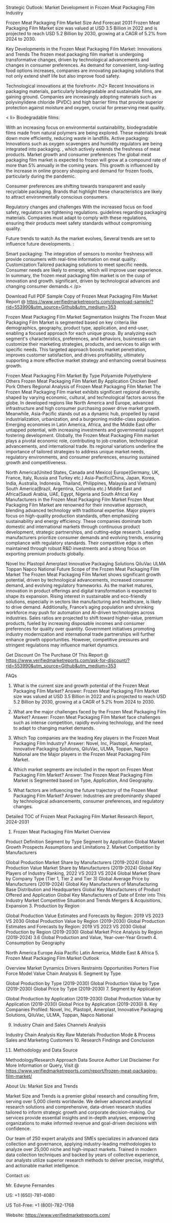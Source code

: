 Strategic Outlook: Market Development in Frozen Meat Packaging Film Industry


Frozen Meat Packaging Film Market Size And Forecast 2031
Frozen Meat Packaging Film Market size was valued at USD 3.5 Billion in 2022 and is projected to reach USD 5.2 Billion by 2030, growing at a CAGR of 5.2% from 2024 to 2030.

Key Developments in the Frozen Meat Packaging Film Market: Innovations and Trends
The frozen meat packaging film market is undergoing transformative changes, driven by technological advancements and changes in consumer preferences. As demand for convenient, long-lasting food options increases, companies are innovating packaging solutions that not only extend shelf life but also improve food safety.

Technological innovations at the forefront< /h2>
Recent Innovations in packaging materials, particularly biodegradable and sustainable films, are gaining ground. Companies are increasingly adopting materials such as polyvinylidene chloride (PVDC) and high barrier films that provide superior protection against moisture and oxygen, crucial for preserving meat quality.

< li>
Biodegradable films:

With an increasing focus on environmental sustainability, biodegradable films made from natural polymers are being explored. These materials break down more efficiently, reducing waste in landfills.
Active packaging: Innovations such as oxygen scavengers and humidity regulators are being integrated into packaging. , which actively extends the freshness of meat products.
Market growth and consumer preferences
The global meat packaging film market is expected to frozen will grow at a compound rate of more than 5% annually in the coming years. This growth is influenced by the increase in online grocery shopping and demand for frozen foods, particularly during the pandemic.

Consumer preferences are shifting towards transparent and easily recyclable packaging. Brands that highlight these characteristics are likely to attract environmentally conscious consumers.

Regulatory changes and challenges
With the increased focus on food safety, regulators are tightening regulations. guidelines regarding packaging materials. Companies must adapt to comply with these regulations, ensuring their products meet safety standards without compromising quality.

Future trends to watch
As the market evolves, Several trends are set to influence future developments. :

Smart packaging: The integration of sensors to monitor freshness will provide consumers with real-time information on meat quality.
Customization:Tailored packaging solutions to meet specific needs. Consumer needs are likely to emerge, which will improve user experience.
In summary, the frozen meat packaging film market is on the cusp of innovation and growth. significant, driven by technological advances and changing consumer demands.< /p>

Download Full PDF Sample Copy of Frozen Meat Packaging Film Market Report @ https://www.verifiedmarketreports.com/download-sample/?rid=553990&utm_source=Github&utm_medium=353

Frozen Meat Packaging Film Market Segmentation Insights
The Frozen Meat Packaging Film Market is segmented based on key criteria like demographics, geography, product type, application, and end-user, enabling a focused approach for each unique group. By analyzing each segment's characteristics, preferences, and behaviors, businesses can customize their marketing strategies, products, and services to align with specific needs. This targeted approach boosts market penetration, improves customer satisfaction, and drives profitability, ultimately supporting a more effective market strategy and enhancing overall business growth.

Frozen Meat Packaging Film Market By Type
Polyamide
Polyethylene
Others
Frozen Meat Packaging Film Market By Application
Chicken
Beef
Pork
Others
Regional Analysis of Frozen Meat Packaging Film Market
The Frozen Meat Packaging Film market exhibits significant regional diversity, shaped by varying economic, cultural, and technological factors across the globe. In developed regions like North America and Europe, advanced infrastructure and high consumer purchasing power drive market growth. Meanwhile, Asia-Pacific stands out as a dynamic hub, propelled by rapid industrialization, urbanization, and a burgeoning middle-class population. Emerging economies in Latin America, Africa, and the Middle East offer untapped potential, with increasing investments and governmental support fostering development. Globally, the Frozen Meat Packaging Film market plays a pivotal economic role, contributing to job creation, technological advancements, and international trade. Its regional variations underline the importance of tailored strategies to address unique market needs, regulatory environments, and consumer preferences, ensuring sustained growth and competitiveness.

North America(United States, Canada and Mexico)
Europe(Germany, UK, France, Italy, Russia and Turkey etc.)
Asia-Pacific(China, Japan, Korea, India, Australia, Indonesia, Thailand, Philippines, Malaysia and Vietnam)
South America(Brazil, Argentina, Columbia etc.)
Middle East and Africa(Saudi Arabia, UAE, Egypt, Nigeria and South Africa)
Key Manufacturers in the Frozen Meat Packaging Film Market
Frozen Meat Packaging Film Market are renowned for their innovative approach, blending advanced technology with traditional expertise. Major players focus on high-quality production standards, often emphasizing sustainability and energy efficiency. These companies dominate both domestic and international markets through continuous product development, strategic partnerships, and cutting-edge research. Leading manufacturers prioritize consumer demands and evolving trends, ensuring compliance with regulatory standards. Their competitive edge is often maintained through robust R&D investments and a strong focus on exporting premium products globally.

Novel
Inc
Plastopil
Amerplast
Innovative Packaging Solutions
QiluVac
ULMA
Toppan
Napco National
Future Scope of the Frozen Meat Packaging Film Market
The Frozen Meat Packaging Film Market shows significant growth potential, driven by technological advancements, increased consumer demand, and evolving regulatory frameworks. As the market matures, innovation in product offerings and digital transformation is expected to shape its expansion. Rising interest in sustainable and eco-friendly solutions, especially in sectors like manufacturing and healthcare, is likely to drive demand. Additionally, France’s aging population and shrinking workforce may push for automation and AI-driven technologies across industries. Sales ratios are projected to shift toward higher-value, premium products, fueled by increasing disposable incomes and consumer preferences for quality over quantity. Government initiatives promoting industry modernization and international trade partnerships will further enhance growth opportunities. However, competitive pressures and stringent regulations may influence market dynamics.

Get Discount On The Purchase Of This Report @ https://www.verifiedmarketreports.com/ask-for-discount/?rid=553990&utm_source=Github&utm_medium=353

FAQs
1. What is the current size and growth potential of the Frozen Meat Packaging Film Market?
Answer: Frozen Meat Packaging Film Market size was valued at USD 3.5 Billion in 2022 and is projected to reach USD 5.2 Billion by 2030, growing at a CAGR of 5.2% from 2024 to 2030.

2. What are the major challenges faced by the Frozen Meat Packaging Film Market?
Answer: Frozen Meat Packaging Film Market face challenges such as intense competition, rapidly evolving technology, and the need to adapt to changing market demands.

3. Which Top companies are the leading Key players in the Frozen Meat Packaging Film Industry?
Answer: Novel, Inc, Plastopil, Amerplast, Innovative Packaging Solutions, QiluVac, ULMA, Toppan, Napco National are the Major players in the Frozen Meat Packaging Film Market.

4. Which market segments are included in the report on Frozen Meat Packaging Film Market?
Answer: The Frozen Meat Packaging Film Market is Segmented based on Type, Application, And Geography.

5. What factors are influencing the future trajectory of the Frozen Meat Packaging Film Market?
Answer: Industries are predominantly shaped by technological advancements, consumer preferences, and regulatory changes.

Detailed TOC of Frozen Meat Packaging Film Market Research Report, 2024-2031
1. Frozen Meat Packaging Film Market Overview

Product Definition
Segment by Type
Segment by Application
Global Market Growth Prospects
Assumptions and Limitations
2. Market Competition by Manufacturers

Global Production Market Share by Manufacturers (2019-2024)
Global Production Value Market Share by Manufacturers (2019-2024)
Global Key Players of Industry Ranking, 2022 VS 2023 VS 2024
Global Market Share by Company Type (Tier 1, Tier 2 and Tier 3)
Global Average Price by Manufacturers (2019-2024)
Global Key Manufacturers of Manufacturing Base Distribution and Headquarters
Global Key Manufacturers of Product Offered and Application
Global Key Manufacturers of Date of Enter into This Industry
Market Competitive Situation and Trends
Mergers & Acquisitions, Expansion
3. Production by Region

Global Production Value Estimates and Forecasts by Region: 2019 VS 2023 VS 2030
Global Production Value by Region (2019-2030)
Global Production Estimates and Forecasts by Region: 2019 VS 2023 VS 2030
Global Production by Region (2019-2030)
Global Market Price Analysis by Region (2019-2024) 3.6 Global Production and Value, Year-over-Year Growth
4. Consumption by Geography

North America
Europe
Asia Pacific
Latin America, Middle East & Africa
5. Frozen Meat Packaging Film Market Outlook

Overview
Market Dynamics
Drivers
Restraints
Opportunities
Porters Five Force Model
Value Chain Analysis 
6. Segment by Type

Global Production by Type (2019-2030)
Global Production Value by Type (2019-2030)
Global Price by Type (2019-2030)
7. Segment by Application

Global Production by Application (2019-2030)
Global Production Value by Application (2019-2030)
Global Price by Application (2019-2030)
8. Key Companies Profiled: Novel, Inc, Plastopil, Amerplast, Innovative Packaging Solutions, QiluVac, ULMA, Toppan, Napco National

9. Industry Chain and Sales Channels Analysis

Industry Chain Analysis
Key Raw Materials
Production Mode & Process
Sales and Marketing
Customers
10. Research Findings and Conclusion

11. Methodology and Data Source

Methodology/Research Approach
Data Source
Author List
Disclaimer
For More Information or Query, Visit @ https://www.verifiedmarketreports.com/report/frozen-meat-packaging-film-market/

About Us: Market Size and Trends

Market Size and Trends is a premier global research and consulting firm, serving over 5,000 clients worldwide. We deliver advanced analytical research solutions and comprehensive, data-driven research studies tailored to inform strategic growth and corporate decision-making. Our services provide essential insights and in-depth analyses, empowering organizations to make informed revenue and goal-driven decisions with confidence.

Our team of 250 expert analysts and SMEs specializes in advanced data collection and governance, applying industry-leading methodologies to analyze over 25,000 niche and high-impact markets. Trained in modern data collection techniques and backed by years of collective experience, our analysts utilize superior research methods to deliver precise, insightful, and actionable market intelligence.

Contact us:

Mr. Edwyne Fernandes

US: +1 (650)-781-4080

US Toll-Free: +1 (800)-782-1768

Website: https://www.verifiedmarketreports.com/
